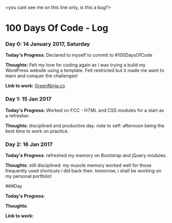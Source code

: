 <you cant see me on this line only, is this  a bug?>

# 100 Days Of Code - Log

### Day 0: 14 January 2017, Saturday

**Today's Progress**: Declared to myself to commit to #100DaysOfCode

**Thoughts:** Felt my love for coding again as I was trying a build my WordPress website using a template. Felt restricted but it made me want to learn and conquer the challenges!

**Link to work:** [GreenNinja.co](http://www.greenninja.co)


### Day 1: 15 Jan 2017

**Today's Progress**: Worked on FCC - HTML and CSS modules for a start as a refresher. 

**Thoughts**: disciplined and productive day. note to self: afternoon being the best time to work on practice. 


### Day 2: 16 Jan 2017

**Today's Progress**: refreshed my memory on Bootstrap and jQuery modules.

**Thoughts**: still disciplined. my muscle memory worked well for those frequently used shortcuts i did back then. tomorrow, i shall be working on my personal portfolio!









###Day 

**Today's Progress**:

**Thoughts**:

**Link to work:** []()

